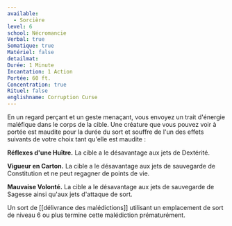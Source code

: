 ```yaml
---
available:
  - Sorcière
level: 6
school: Nécromancie
Verbal: true
Somatique: true
Matériel: false
detailmat: 
Durée: 1 Minute
Incantation: 1 Action
Portée: 60 ft.
Concentration: true
Rituel: false
englishname: Corruption Curse
---
```

En un regard perçant et un geste menaçant, vous envoyez un trait d'énergie maléfique dans le corps de la cible. Une créature que vous pouvez voir à portée est maudite pour la durée du sort et souffre de l'un des effets suivants de votre choix tant qu'elle est maudite : 

__Réflexes d'une Huître.__ La cible a le désavantage aux jets de Dextérité.

__Vigueur en Carton.__ La cible a le désavantage aux jets de sauvegarde de Constitution et ne peut regagner de points de vie.

__Mauvaise Volonté.__ La cible a le désavantage aux jets de sauvegarde de Sagesse ainsi qu'aux jets d'attaque de sort.

Un sort de [[délivrance des malédictions]] utilisant un emplacement de sort de niveau 6 ou plus termine cette malédiction prématurément.
